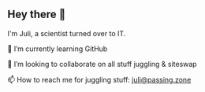 ## Hey there 👋
I'm Juli, a scientist turned over to IT.

🌱 I’m currently learning GitHub

👯 I’m looking to collaborate on all stuff juggling & siteswap

📫 How to reach me for juggling stuff: juli@passing.zone

<!--
**Jdevries975/Jdevries975** is a ✨ _special_ ✨ repository because its `README.md` (this file) appears on your GitHub profile.

Here are some ideas to get you started:

- 🔭 I’m currently working on ...
- 🌱 I’m currently learning ...
- 👯 I’m looking to collaborate on ...
- 🤔 I’m looking for help with ...
- 💬 Ask me about ...
- 📫 How to reach me: ...
- 😄 Pronouns: ...
- ⚡ Fun fact: ...
-->
